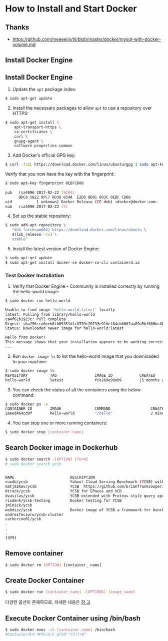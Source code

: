 # How to Install and Start Docker

## Thanks
- https://github.com/meeeejin/til/blob/master/docker/mysql-with-docker-volume.md

## Install Docker Engine
## Install Docker Engine

1. Update the `apt` package index:

```bash
$ sudo apt-get update
```

2. Install the necessary packages to allow `apt` to use a repository over HTTPS:

```bash
$ sudo apt-get install \
    apt-transport-https \
    ca-certificates \
    curl \
    gnupg-agent \
    software-properties-common
```

3. Add Docker’s official GPG key:

```bash
$ curl -fsSL https://download.docker.com/linux/ubuntu/gpg | sudo apt-key add -
```

Verify that you now have the key with the fingerprint:

```bash
$ sudo apt-key fingerprint 0EBFCD88
    
pub   rsa4096 2017-02-22 [SCEA]
      9DC8 5822 9FC7 DD38 854A  E2D8 8D81 803C 0EBF CD88
uid           [ unknown] Docker Release (CE deb) <docker@docker.com>
sub   rsa4096 2017-02-22 [S]
```

4. Set up the stable repository:

```bash
$ sudo add-apt-repository \
   "deb [arch=amd64] https://download.docker.com/linux/ubuntu \
   $(lsb_release -cs) \
   stable"
```

5. Install the latest version of Docker Engine:

```bash
$ sudo apt-get update
$ sudo apt-get install docker-ce docker-ce-cli containerd.io
```

### Test Docker Installation

1. Verify that Docker Engine - Community is installed correctly by running the hello-world image:

```bash
$ sudo docker run hello-world

Unable to find image 'hello-world:latest' locally
latest: Pulling from library/hello-world
ca4f61b1923c: Pull complete
Digest: sha256:ca0eeb6fb05351dfc8759c20733c91def84cb8007aa89a5bf606bc8b315b9fc7
Status: Downloaded newer image for hello-world:latest

Hello from Docker!
This message shows that your installation appears to be working correctly.
...
```

2. Run `docker image ls` to list the hello-world image that you downloaded to your machine:

```bash
$ sudo docker image ls
REPOSITORY          TAG                 IMAGE ID            CREATED             SIZE
hello-world         latest              fce289e99eb9        15 months ago       1.84kB
```

3. You can check the status of all the containers using the below command:

```bash
$ sudo docker ps -a
CONTAINER ID        IMAGE               COMMAND                  CREATED             STATUS                     PORTS                               NAMES
2eeed464cd9f        hello-world         "/hello"                 2 minutes ago       Exited (0) 2 minutes ago                                       objective_perlman
```

4. You can stop one or more running containers:

```bash
$ sudo docker stop [container-name]
```

## Search Docker image in Dockerhub

```bash
$ sudo docker search -[OPTION] [Term]
# sudo docker search ycsb


NAME                         DESCRIPTION                                     STARS               OFFICIAL            AUTOMATED
nuodb/ycsb                   Yahoo! Cloud Serving Benchmark (YCSB) with a…   1
matjazmav/ycsb               YCSB  https://github.com/brianfrankcooper/YC…   1                                       [OK]
0track/ycsb                  YCSB for EPaxos and VCD                         0                                       [OK]
dvasilas/ycsb                YCSB extended with Proteus-style query opera…   0
risdenk/ycsb-testing         Docker testing for YCSB                         0                                       [OK]
jmimick/ycsb                                                                 0
webdizz/ycsb                 Docker image of YCSB a framework for benchma…   0                                       [OK]
andreifecioru/ycsb-cluster                                                   0
catherine01/ycsb                                                             0
.
.
.
(생략)

```

## Remove container

```bash
$ sudo docker rm [OPTION] [container_ name]
```

## Create Docker Container

```bash
$ sudo docker run [container_name] -[OPTIONS] [image_name] 
```
다양한 옵션이 존재하므로, 자세한 내용은 
[참 고](http://pyrasis.com/book/DockerForTheReallyImpatient/Chapter20/28) 

## Execute Docker Container using /bin/bash

```bash
$ sudo docker exec -it [container_name] /bin/bash
#Container에서 빠져나오고 싶다면 "Ctrl+D"
```



